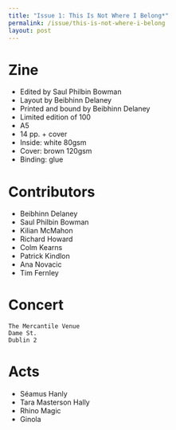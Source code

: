 ```yaml
---
title: "Issue 1: This Is Not Where I Belong*"
permalink: /issue/this-is-not-where-i-belong
layout: post
---
```


Zine
====

- Edited by Saul Philbin Bowman
- Layout by Beibhinn Delaney
- Printed and bound by Beibhinn Delaney
- Limited edition of 100
- A5
- 14 pp. + cover
- Inside: white 80gsm
- Cover: brown 120gsm
- Binding: glue

Contributors
============

- Beibhinn Delaney
- Saul Philbin Bowman
- Kilian McMahon
- Richard Howard
- Colm Kearns
- Patrick Kindlon
- Ana Novacic
- Tim Fernley

Concert
=======

    The Mercantile Venue
    Dame St.
    Dublin 2

Acts
====

- Séamus Hanly
- Tara Masterson Hally
- Rhino Magic
- Ginola
